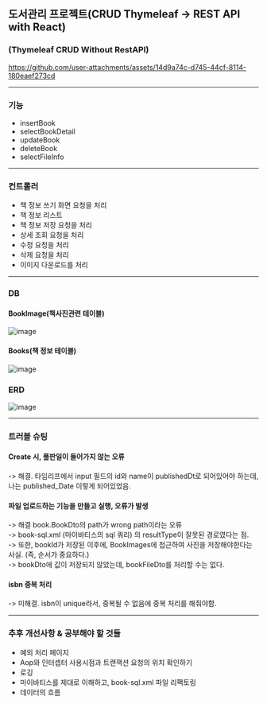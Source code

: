 ## 도서관리 프로젝트(CRUD Thymeleaf -> REST API with React)


### (Thymeleaf CRUD Without RestAPI) <br>

https://github.com/user-attachments/assets/14d9a74c-d745-44cf-8114-180eaef273cd


<hr>

### 기능
- insertBook
- selectBookDetail
- updateBook
- deleteBook
- selectFileInfo

<hr>

### 컨트롤러
- 책 정보 쓰기 화면 요청을 처리 
- 책 정보 리스트
- 책 정보 저장 요청을 처리 
- 상세 조회 요청을 처리
- 수정 요청을 처리
- 삭제 요청을 처리
- 이미지 다운로드를 처리

<hr>

### DB
#### BookImage(책사진관련 테이블)
![image](https://github.com/user-attachments/assets/e8746c8d-2287-420e-ab6b-5bc388733766)


#### Books(책 정보 테이블)
![image](https://github.com/user-attachments/assets/bc1f18d6-3b28-40c5-9d5d-a47d940c18d5)

### ERD
![image](https://github.com/user-attachments/assets/3a1461c2-1d5d-4903-a8cb-ecf7bcf01565)


<hr>

### 트러블 슈팅
#### Create 시, 풀판일이 들어가지 않는 오류
-> 해결. 타임리프에서 input 필드의 id와 name이 publishedDt로 되어있어야 하는데, 나는 published_Date 이렇게 되어있었음.

#### 파일 업로드하는 기능을 만들고 실행, 오류가 발생
-> 해결 book.BookDto의 path가 wrong path이라는 오류 <br>
-> book-sql.xml (마이바티스의 sql 쿼리) 의 resultType이 잘못된 경로였다는 점. <br>
-> 또한, bookId가 저장된 이후에, BookImages에 접근하여 사진을 저장해야한다는 사실. (즉, 순서가 중요하다.) <br>
-> bookDto에 값이 저장되지 않았는데, bookFileDto를 처리할 수는 없다. <br>


#### isbn 중복 처리
-> 미해결. isbn이 unique라서, 중복될 수 없음에 중복 처리를 해줘야함.

<hr>

### 추후 개선사항 & 공부해야 할 것들
- 예외 처리 페이지
- Aop와 인터셉터 사용시점과 트랜잭션 요청의 위치 확인하기
- 로깅
- 마이바티스를 제대로 이해하고, book-sql.xml 파일 리팩토링
- 데이터의 흐름
